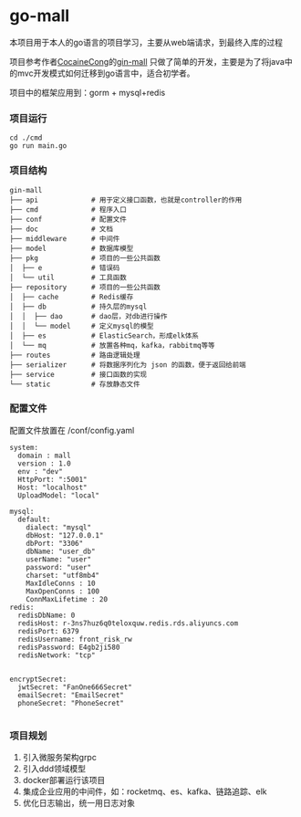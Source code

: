 # go-mall
本项目用于本人的go语言的项目学习，主要从web端请求，到最终入库的过程

项目参考作者[CocaineCong](https://github.com/CocaineCong)的[gin-mall](https://github.com/CocaineCong/gin-mall)
只做了简单的开发，主要是为了将java中的mvc开发模式如何迁移到go语言中，适合初学者。

项目中的框架应用到：gorm + mysql+redis


### 项目运行
```
cd ./cmd
go run main.go
```

### 项目结构
````
gin-mall
├── api             # 用于定义接口函数，也就是controller的作用
├── cmd             # 程序入口
├── conf            # 配置文件
├── doc             # 文档
├── middleware      # 中间件
├── model           # 数据库模型
├── pkg             # 项目的一些公共函数
│  ├── e            # 错误码
│  └── util         # 工具函数
├── repository      # 项目的一些公共函数
│  ├── cache        # Redis缓存
│  ├── db           # 持久层的mysql
│  │  ├── dao       # dao层，对db进行操作
│  │  └── model     # 定义mysql的模型
│  ├── es           # ElasticSearch，形成elk体系
│  └── mq           # 放置各种mq，kafka，rabbitmq等等
├── routes          # 路由逻辑处理
├── serializer      # 将数据序列化为 json 的函数，便于返回给前端
├── service         # 接口函数的实现
└── static          # 存放静态文件
````

### 配置文件
配置文件放置在 /conf/config.yaml
````
system:
  domain : mall
  version : 1.0
  env : "dev"
  HttpPort: ":5001"
  Host: "localhost"
  UploadModel: "local"

mysql:
  default:
    dialect: "mysql"
    dbHost: "127.0.0.1"
    dbPort: "3306"
    dbName: "user_db"
    userName: "user"
    password: "user"
    charset: "utf8mb4"
    MaxIdleConns : 10
    MaxOpenConns : 100
    ConnMaxLifetime : 20
redis:
  redisDbName: 0
  redisHost: r-3ns7huz6q0teloxquw.redis.rds.aliyuncs.com
  redisPort: 6379
  redisUsername: front_risk_rw
  redisPassword: E4gb2ji580
  redisNetwork: "tcp"


encryptSecret:
  jwtSecret: "FanOne666Secret"
  emailSecret: "EmailSecret"
  phoneSecret: "PhoneSecret"
 
````

### 项目规划
1. 引入微服务架构grpc
2. 引入ddd领域模型
3. docker部署运行该项目
4. 集成企业应用的中间件，如：rocketmq、es、kafka、链路追踪、elk
5. 优化日志输出，统一用日志对象
